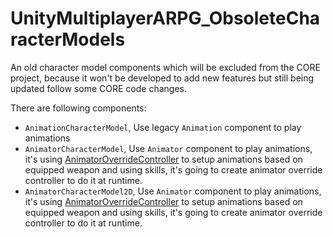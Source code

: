 # UnityMultiplayerARPG_ObsoleteCharacterModels
An old character model components which will be excluded from the CORE project, because it won't be developed to add new features but still being updated follow some CORE code changes.

There are following components:
- `AnimationCharacterModel`, Use legacy `Animation` component to play animations
- `AnimatorCharacterModel`, Use `Animator` component to play animations, it's using [AnimatorOverrideController](https://docs.unity3d.com/ScriptReference/AnimatorOverrideController.html) to setup animations based on equipped weapon and using skills, it's going to create animator override controller to do it at runtime.
- `AnimatorCharacterModel2D`, Use `Animator` component to play animations, it's using [AnimatorOverrideController](https://docs.unity3d.com/ScriptReference/AnimatorOverrideController.html) to setup animations based on equipped weapon and using skills, it's going to create animator override controller to do it at runtime.
